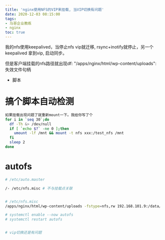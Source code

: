 ```yaml
---
title: 'nginx使用NFS的VIP来挂载, 当VIP切换有问题'
date: 2020-12-03 08:15:00
tags: 
- 马哥企业教练
- nginx
toc: true 
---
```


我的nfs使用keepalived，当停止nfs vip就迁移, rsync+inotify就停止，另一个keepalived 拿到vip, 启动同步。

但是客户端挂载的nfs路径就出现df: "/apps/nginx/html/wp-content/uploads": 失效文件句柄

- 脚本

<!--more-->

#  搞个脚本自动检测

```bash
如果挂载出现问题了就重新mount一下。我给你写了个 
for i in `seq 30`;do
  df -Th &> /dev/null
  if [ `echo $?` -ne 0 ];then
    umount -lf /mnt && mount -t nfs xxx:/test_nfs /mnt
  fi
  sleep 2
done
```



# autofs

```bash
# /etc/auto.master

/- /etc/nfs.misc # 不与挂载点关联


# /etc/nfs.misc
/apps/nginx/html/wp-content/uploads -fstype=nfs,rw 192.168.101.9:/data/k8s_storage

# systemctl enable --now autofs
# systemctl restart autofs


# vip切换还是有问题
```

